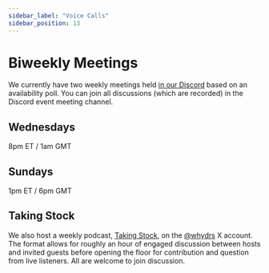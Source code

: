 ```yaml
---
sidebar_label: "Voice Calls"
sidebar_position: 13
---
```


# Biweekly Meetings

We currently have two weekly meetings held [in our Discord](https://mee6.xyz/i/xyGz2buGJR) based on an availability poll.
You can join all discussions (which are recorded) in the Discord event meeting channel.

## Wednesdays

8pm ET / 1am GMT

## Sundays

1pm ET / 6pm GMT

## Taking Stock

We also host a weekly podcast, [Taking Stock](duna/podcasts.md), on the [@whydrs](https://x.com/whydrs) X account. The format allows for roughly an hour of engaged discussion between hosts and invited guests before opening the floor for contribution and question from live listeners. All are welcome to join discussion.
